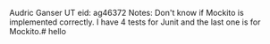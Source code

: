 Audric Ganser
UT eid: ag46372
Notes:
Don't know if Mockito is implemented correctly. I have 4 tests for Junit and the last one is for Mockito.# hello
